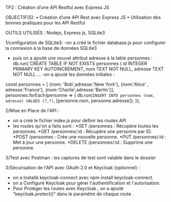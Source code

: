 TP2 : Création d’une API Restful avec Express JS

OBJECTIF(S):
• Création d’une API Rest avec Express JS
• Utilisation des bonnes pratiques pour les API Restful

OUTILS UTILISÉS :
Nodejs, Express js, SQLite3

1/configuration de SQLite3:
-on a créé le fichier database.js pour configurer la connexion à la base de données SQLite3
- puis on  a ajouté une nouvel attribut adresse à la table personnes :
  db.run(`CREATE TABLE IF NOT EXISTS personnes (
    id INTEGER PRIMARY KEY AUTOINCREMENT,
    nom TEXT NOT NULL,
    adresse TEXT NOT NULL
  ...
-on a ajouté les données initiales :

const personnes = [
    {nom: 'Bob',adresse:'New York'},
    {nom:'Alice' , adresse:'France'},
    {nom:'Charlie',adresse:'Berlin'}];
    personnes.forEach(personne => {
        db.run(`INSERT INTO personnes (nom, adresse) VALUES (?,?)`, [personne.nom, personne.adresse]);
        });

2/Mise en Place de l'API :

- on a créé le fichier index.js pour définir les routes API
- les routes qu'on a faits sont :
    *GET /personnes : Récupère toutes les personnes.
    *GET /personnes/:id : Récupère une personne par ID.
    *POST /personnes : Crée une nouvelle personne.
    *PUT /personnes/:id : Met à jour une personne.
    *DELETE /personnes/:id : Supprime une personne.

  
3/Test avec Postman :
les captures de test sont valable dans le dossier

3/Sécurisation de l'API avec OAuth 2.0 et Keycloak (optionnel) :
- on a Installé keycloak-connect avec npm install keycloak-connect.
- on a Configuré Keycloak pour gérer l'authentification et l'autorisation.
- Pour Protéger  les  routes avec Keycloak , on a ajouté  "keycloak.protect()" dans le paramétre de chaque route .
